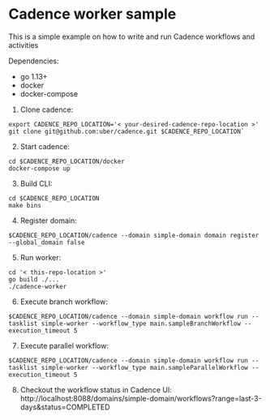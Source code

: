# Cadence worker sample
This is a simple example on how to write and run Cadence workflows and activities

Dependencies:
- go 1.13+
- docker
- docker-compose

1. Clone cadence:
```
export CADENCE_REPO_LOCATION='< your-desired-cadence-repo-location >'
git clone git@github.com:uber/cadence.git $CADENCE_REPO_LOCATION`
```

2. Start cadence:
```
cd $CADENCE_REPO_LOCATION/docker
docker-compose up
```

3. Build CLI:
```
cd $CADENCE_REPO_LOCATION
make bins
```

4. Register domain:
```
$CADENCE_REPO_LOCATION/cadence --domain simple-domain domain register --global_domain false
```

5. Run worker:
```
cd '< this-repo-location >'
go build ./...
./cadence-worker
```

6. Execute branch workflow:
```
$CADENCE_REPO_LOCATION/cadence --domain simple-domain workflow run --tasklist simple-worker --workflow_type main.sampleBranchWorkflow --execution_timeout 5
```

7. Execute parallel workflow:
```
$CADENCE_REPO_LOCATION/cadence --domain simple-domain workflow run --tasklist simple-worker --workflow_type main.sampleParallelWorkflow --execution_timeout 5
```

8. Checkout the workflow status in Cadence UI: http://localhost:8088/domains/simple-domain/workflows?range=last-3-days&status=COMPLETED
